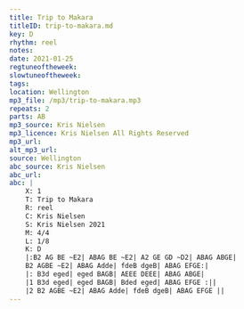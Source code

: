 ```yaml
---
title: Trip to Makara
titleID: trip-to-makara.md
key: D
rhythm: reel
notes:
date: 2021-01-25
regtuneoftheweek:
slowtuneoftheweek:
tags:
location: Wellington
mp3_file: /mp3/trip-to-makara.mp3
repeats: 2
parts: AB
mp3_source: Kris Nielsen
mp3_licence: Kris Nielsen All Rights Reserved
mp3_url:
alt_mp3_url:
source: Wellington
abc_source: Kris Nielsen
abc_url:
abc: |
    X: 1
    T: Trip to Makara
    R: reel
    C: Kris Nielsen
    S: Kris Nielsen 2021
    M: 4/4
    L: 1/8
    K: D
    |:B2 AG BE ~E2| ABAG BE ~E2| A2 GE GD ~D2| ABAG ABGE|
    B2 AGBE ~E2| ABAG Adde| fdeB dgeB| ABAG EFGE:|
    |: B3d eged| eged BAGB| AEEE DEEE| ABAG ABGE|
    |1 B3d eged| eged BAGB| Bded eged| ABAG EFGE :||
    |2 B2 AGBE ~E2| ABAG Adde| fdeB dgeB| ABAG EFGE ||
---
```


